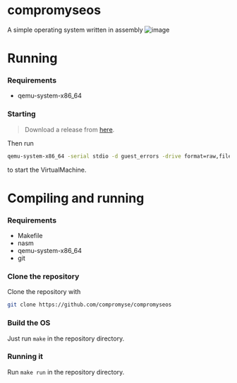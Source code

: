 # compromyseos
A simple operating system written in assembly
![image](https://user-images.githubusercontent.com/71056504/166417707-d4c9437c-0c44-455c-8e70-ae00682675d2.png)

# Running

### Requirements

* qemu-system-x86_64

### Starting

> Download a release from [here](https://github.com/compromyse/compromyseos/releases).

Then run 
```bash
qemu-system-x86_64 -serial stdio -d guest_errors -drive format=raw,file=final.bin
```
to start the VirtualMachine.

# Compiling and running

### Requirements

* Makefile
* nasm
* qemu-system-x86_64
* git

### Clone the repository

Clone the repository with
```bash
git clone https://github.com/compromyse/compromyseos
```

### Build the OS

Just run `make` in the repository directory.

### Running it

Run `make run` in the repository directory.
